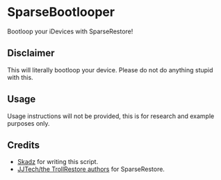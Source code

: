 # SparseBootlooper
Bootloop your iDevices with SparseRestore!

## Disclaimer
This will literally bootloop your device. Please do not do anything stupid with this.

## Usage
Usage instructions will not be provided, this is for research and example purposes only.

## Credits
- [Skadz](https://github.com/skadz108) for writing this script.
- [JJTech/the TrollRestore authors](https://github.com/JJTech0130/TrollRestore) for SparseRestore.

